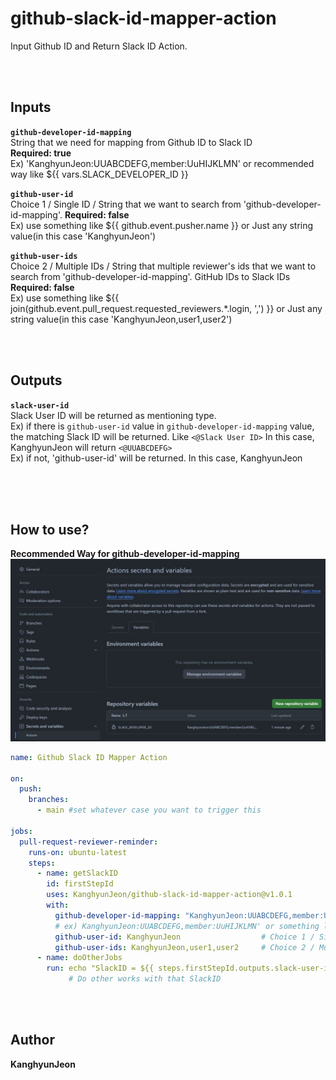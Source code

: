 # github-slack-id-mapper-action
Input Github ID and Return Slack ID Action.

<br/>
<br/>

## Inputs

**`github-developer-id-mapping`** <br/>
String that we need for mapping from Github ID to Slack ID <br/>
**Required: true** <br/>
Ex) 'KanghyunJeon:UUABCDEFG,member:UuHIJKLMN' or recommended way like ${{ vars.SLACK_DEVELOPER_ID }}

**`github-user-id`** <br/>
Choice 1 / Single ID / String that we want to search from 'github-developer-id-mapping'.
**Required: false** <br/>
Ex) use something like ${{ github.event.pusher.name }} or Just any string value(in this case 'KanghyunJeon')

**`github-user-ids`** <br/>
Choice 2 / Multiple IDs / String that multiple reviewer's ids that we want to search from 'github-developer-id-mapping'. GitHub IDs to Slack IDs
**Required: false** <br/>
Ex) use something like ${{ join(github.event.pull_request.requested_reviewers.*.login, ',') }} or Just any string value(in this case 'KanghyunJeon,user1,user2')

<br/>
<br/>

## Outputs

**`slack-user-id`** <br/>
Slack User ID will be returned as mentioning type. <br/>
Ex) if there is `github-user-id` value in `github-developer-id-mapping` value, the matching Slack ID will be returned.
    Like `<@Slack User ID>`
    In this case, KanghyunJeon will return `<@UUABCDEFG>` <br/>
Ex) if not, 'github-user-id' will be returned.
    In this case, KanghyunJeon


<br/>
<br/>
<br/>

## How to use?
**Recommended Way for github-developer-id-mapping**
![Screenshot](recommended_way.JPG)
<br/>

```yaml
name: Github Slack ID Mapper Action

on:
  push:
    branches:
      - main #set whatever case you want to trigger this

jobs:
  pull-request-reviewer-reminder:
    runs-on: ubuntu-latest
    steps:
      - name: getSlackID
        id: firstStepId
        uses: KanghyunJeon/github-slack-id-mapper-action@v1.0.1
        with:
          github-developer-id-mapping: "KanghyunJeon:UUABCDEFG,member:UuHIJKLMN" # Required, need to set github repository vaiables 
          # ex) KanghyunJeon:UUABCDEFG,member:UuHIJKLMN' or something like ${{ vars.SLACK_DEVELOPER_ID }}
          github-user-id: KanghyunJeon                  # Choice 1 / Single Id        ex) KanghyunJeon, ${{ github.event.pusher.name }}
          github-user-ids: KanghyunJeon,user1,user2     # Choice 2 / Multiple IDs     ex) ${{ join(github.event.pull_request.requested_reviewers.*.login, ',') }}
      - name: doOtherJobs
        run: echo "SlackID = ${{ steps.firstStepId.outputs.slack-user-id }}" 
             # Do other works with that SlackID

``` 


<br/>
<br/>

## Author
**KanghyunJeon**
